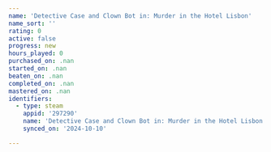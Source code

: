 ```yaml
---
name: 'Detective Case and Clown Bot in: Murder in the Hotel Lisbon'
name_sort: ''
rating: 0
active: false
progress: new
hours_played: 0
purchased_on: .nan
started_on: .nan
beaten_on: .nan
completed_on: .nan
mastered_on: .nan
identifiers:
  - type: steam
    appid: '297290'
    name: 'Detective Case and Clown Bot in: Murder in the Hotel Lisbon'
    synced_on: '2024-10-10'

---
```

